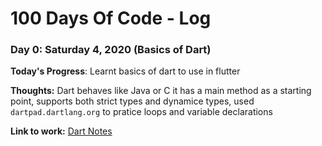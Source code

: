 # 100 Days Of Code - Log

### Day 0: Saturday 4, 2020 (Basics of Dart)

<!-- ##### (delete me or comment me out) -->

**Today's Progress**: Learnt basics of dart to use in flutter

**Thoughts:** Dart behaves like Java or C it has a main method as a starting point, supports both strict types and dynamice types, used `dartpad.dartlang.org` to pratice loops and variable declarations

**Link to work:** [Dart Notes](https://github.com/MuhammadSaadQadeer/Learning-Flutter/blob/master/NOTES.md)

<!-- **Link(s) to work**
1. [Find the Longest Word in a String](https://www.freecodecamp.com/challenges/find-the-longest-word-in-a-string)
2. [Title Case a Sentence](https://www.freecodecamp.com/challenges/title-case-a-sentence) -->
